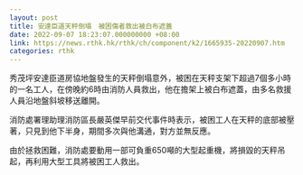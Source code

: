 ```yaml
---
layout: post
title: 安達臣道天秤倒塌　被困傷者救出被白布遮蓋
date: 2022-09-07 18:23:07.000000000 +08:00
link: https://news.rthk.hk/rthk/ch/component/k2/1665935-20220907.htm
categories: rthk
---
```


秀茂坪安達臣道房協地盤發生的天秤倒塌意外，被困在天秤支架下超過7個多小時的一名工人，在傍晚約6時由消防人員救出，他在擔架上被白布遮蓋，由多名救援人員沿地盤斜坡移送離開。

消防處署理助理消防區長嚴英傑早前交代事件時表示，被困工人在天秤的底部被壓著，只見到他下半身，期間多次與他溝通，對方並無反應。

由於拯救困難，消防處要動用一部可負重650噸的大型起重機，將損毀的天秤吊起，再利用大型工具將被困工人救出。
